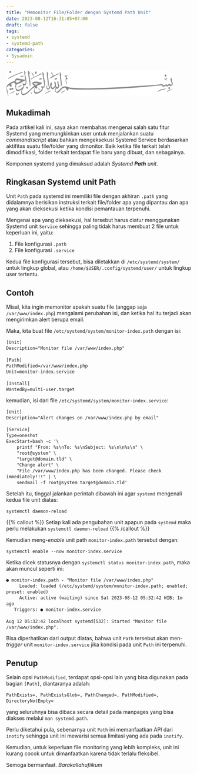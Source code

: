 ```yaml
---
title: "Memonitor File/Folder dengan Systemd Path Unit"
date: 2023-08-12T16:31:05+07:00
draft: false
tags:
- systemd
- systemd-path
categories:
- Sysadmin
---
```


![Bismillah](/images/bismillah-2.png#center)

## Mukadimah

Pada artikel kali ini, saya akan membahas mengenai salah satu fitur Systemd yang memungkinkan user untuk menjalankan suatu _command_/_script_ atau bahkan mengeksekusi Systemd Service berdasarkan aktifitas suatu file/folder yang dimonitor. Baik ketika file terkait telah dimodifikasi, folder terkait terdapat file baru yang dibuat, dan sebagainya.

Komponen systemd yang dimaksud adalah _Systemd **Path** unit_.

## Ringkasan Systemd unit Path

Unit `Path` pada systemd ini memiliki file dengan akhiran `.path` yang didalamnya berisikan instruksi terkait file/folder apa yang dipantau dan apa yang akan dieksekusi ketika kondisi pemantauan terpenuhi.

Mengenai apa yang dieksekusi, hal tersebut harus diatur menggunakan Systemd unit `Service` sehingga paling tidak harus membuat 2 file untuk keperluan ini, yaitu:

1. File konfigurasi `.path`
2. File konfigurasi `.service`

Kedua file konfigurasi tersebut, bisa diletakkan di `/etc/systemd/system/` untuk lingkup global, atau `/home/$USER/.config/systemd/user/` untuk lingkup user tertentu.

## Contoh

Misal, kita ingin memonitor apakah suatu file (anggap saja `/var/www/index.php`) mengalami perubahan isi, dan ketika hal itu terjadi akan mengirimkan alert berupa email.

Maka, kita buat file `/etc/systemd/system/monitor-index.path` dengan isi:

```systemd
[Unit]
Description="Monitor file /var/www/index.php"

[Path]
PathModified=/var/www/index.php
Unit=monitor-index.service

[Install]
WantedBy=multi-user.target
```

kemudian, isi dari file `/etc/systemd/system/monitor-index.service`:
```systemd
[Unit]
Description="Alert changes on /var/www/index.php by email"

[Service]
Type=oneshot
ExecStart=bash -c '\
    printf "From: %s\nTo: %s\nSubject: %s\n\n%s\n" \
    "root@system" \
    "target@domain.tld" \
    "Change alert" \
    "File /var/www/index.php has been changed. Please check immediately!!!" | \
    sendmail -f root@system target@domain.tld'
```

Setelah itu, tinggal jalankan perintah dibawah ini agar `systemd` mengenali kedua file unit diatas:
```
systemctl daemon-reload
```

{{% callout %}}
Setiap kali ada pengubahan unit apapun pada `systemd` maka perlu melakukan `systemctl daemon-reload`
{{% /callout %}}

Kemudian meng-_enable_ unit path `monitor-index.path` tersebut dengan:

```
systemctl enable --now monitor-index.service
```

Ketika dicek statusnya dengan `systemctl status monitor-index.path`, maka akan muncul seperti ini:
```
● monitor-index.path - "Monitor file /var/www/index.php"
     Loaded: loaded (/etc/systemd/system/monitor-index.path; enabled; preset: enabled)
     Active: active (waiting) since Sat 2023-08-12 05:32:42 WIB; 1m ago
   Triggers: ● monitor-index.service

Aug 12 05:32:42 localhost systemd[532]: Started "Monitor file /var/www/index.php".
```

Bisa diperhatikan dari output diatas, bahwa unit `Path` tersebut akan men-_trigger_ unit `monitor-index.service` jika kondisi pada unit `Path` ini terpenuhi.

## Penutup

Selain opsi `PathModified`, terdapat opsi-opsi lain yang bisa digunakan pada bagian `[Path]`, diantaranya adalah:

```
PathExists=, PathExistsGlob=, PathChanged=, PathModified=, DirectoryNotEmpty=
```

yang seluruhnya bisa dibaca secara detail pada manpages yang bisa diakses melalui `man systemd.path`.

Perlu diketahui pula, sebenarnya unit `Path` ini memanfaatkan API dari `inotify` sehingga unit ini mewarisi semua limitasi yang ada pada `inotify`.

Kemudian, untuk keperluan file monitoring yang lebih kompleks, unit ini kurang cocok untuk dimanfaatkan karena tidak terlalu fleksibel.


Semoga bermanfaat. _Barakallahufiikum_
